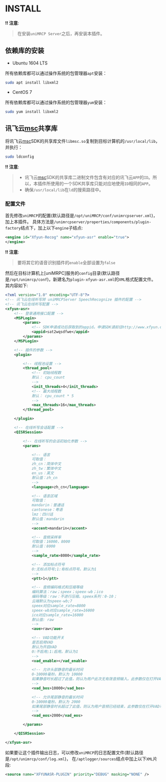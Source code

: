 # INSTALL

**‼ 注意**:

> 在安装`uniMRCP Server`之后，再安装本插件。

## 依赖库的安装

- Ubuntu 1604 LTS

所有依赖库都可以通过操作系统的包管理器`apt`安装：

```sh
sudo apt install libxml2
```

- CentOS 7

所有依赖库都可以通过操作系统的包管理器`yum`安装：

```sh
sudo yum install libxml2
```

## 讯飞云[msc]共享库

将讯飞云[msc]SDK的共享库文件`libmsc.so`复制到目标计算机的`/usr/local/lib`，并执行：

```sh
sudo ldconfig
```

**‼ 注意**:

> - 讯飞云[msc]SDK的共享库二进制文件包含有对应的讯飞云`APP`的`ID`。所以，本插件所使用的一个SDK共享库只能对应地使用`ID`相同的`APP`。
> - 确保`/usr/local/lib`在`ld`的搜索路径中。

### 配置文件

首先修改`uniMRCP`的配置(默认路径是`/opt/uniMRCP/conf/unimrcpserver.xml`)，加上本插件。
具体方法是`/unimrcpserver/properties/components/plugin-factory`结点下，加上以下`engine`子结点:

```xml
<engine id="Xfyun-Recog" name="xfyun-asr" enable="true">
</engine>
```

**‼ 注意**:

> 要将其它的语音识别插件的`enable`全部设置为`false`

然后在目标计算机上[uniMRPC]服务的`config`目录(默认路径是`/opt/unimrcp/conf`)，新建名为`plugin-xfyun-asr.xml`的`XML`格式配置文件。
其内容如下:

```xml
<?xml version="1.0" encoding="UTF-8"?>
<!-- 讯飞云在线听写转 uniMRCPServer SpeechRecognize 插件的配置 -->
<!-- 讯飞云在线听写配置 -->
<xfyun-asr>
    <!-- 登录通用接口配置 -->
    <MSPLogin>
        <params>
            <!-- SDK申请成功后获取到的appid。申请SDK请前往http://www.xfyun.cn/，此参数必须传入 -->
            <appid>sat2wqsdfwe</appid>
        </params>
    </MSPLogin>

    <!-- 插件的参数 -->
    <plugin>

        <!-- 线程池设置 -->
        <thread_pool>
            <!-- 初始线程数
            默认： cpu_count
            -->
            <init_threads>4</init_threads>
            <!-- 最大线程数
            默认： cpu_count * 5
            -->
            <max_threads>16</max_threads>
        </thread_pool>

    </plugin>

    <!-- 在线听写会话配置 -->
    <QISRSession>

        <!-- 在线听写的会话初始化参数 -->
        <params>

            <!-- 语言
            可取值：
            zh_cn：简体中文
            zh_tw：繁体中文
            en_us：英文
            默认值：zh_cn
            -->
            <language>zh_cn</language>

            <!-- 语言区域
            可取值：
            mandarin：普通话
            cantonese：粤语
            lmz：四川话
            默认值：mandarin
            -->
            <accent>mandarin</accent>

            <!-- 音频采样率
            可取值：16000，8000
            默认值：8000
            -->
            <sample_rate>8000</sample_rate>

            <!-- 添加标点符号
            0:无标点符号;1:有标点符号。默认为1
            -->
            <ptt>1</ptt>

            <!-- 音频编码格式和压缩等级
            编码算法：raw；speex；speex-wb；ico
            编码等级：raw：不进行压缩。speex系列：0-10；
            云端默认为speex-wb;7
            speex对应sample_rate=8000
            speex-wb对应sample_rate=16000
            ico对应sample_rate=16000
            默认值: raw
            -->
            <aue>raw</aue>

            <!-- VAD功能开关
            是否启用VAD
            默认为开启VAD
            0:不启用;1:启用。默认为1
            -->
            <vad_enable></vad_enable>

            <!-- 允许头部静音的最长时间
            0-10000毫秒。默认为 10000
            如果静音时长超过了此值，则认为用户此次无有效音频输入。此参数仅在打开VAD功能时有效。
            -->
            <vad_bos>10000</vad_bos>

            <!-- 允许尾部静音的最长时间
            0-10000毫秒。默认为 2000
            如果尾部静音时长超过了此值，则认为用户音频已经结束，此参数仅在打开VAD功能时有效。
            -->
            <vad_eos>2000</vad_eos>

        </params>

    </QISRSession>

</xfyun-asr>
```

如果要让这个插件输出日志，可以修改`uniMRCP`的日志配置文件(默认路径是`/opt/unimrcp/conf/log.xml`)，
在`/aptlogger/sources`结点中加上以下`XML`片段:

```xml
<source name="XFYUNASR-PLUGIN" priority="DEBUG" masking="NONE" />
```

[uniMRCP]: http://unimrcp.org/
[xfyun]: http://www.xfyun.cn/
[msc]: https://www.kancloud.cn/iflytek_sdk/iflytek_msc_novoice
